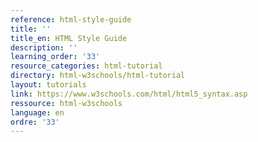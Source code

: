 ```yaml
---
reference: html-style-guide
title: ''
title_en: HTML Style Guide
description: ''
learning_order: '33'
resource_categories: html-tutorial
directory: html-w3schools/html-tutorial
layout: tutorials
link: https://www.w3schools.com/html/html5_syntax.asp
ressource: html-w3schools
language: en
ordre: '33'
---
```

